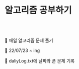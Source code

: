 # 알고리즘 공부하기

<br><br>

:flags: 매일 알고리즘 문제 풀기

:date: 22/07/23 ~ ing

:memo: daliyLog.txt에 날짜와 푼 문제 기록

